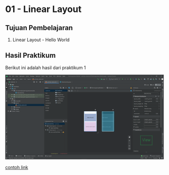 # 01 - Linear Layout

## Tujuan Pembelajaran

1. Linear Layout - Hello World

## Hasil Praktikum

Berikut ini adalah hasil dari praktikum 1

![Screenshot Hasil Percobaan](img/hasil.PNG)

[contoh link](src\01_linear_layout_hello_world\app\src\main\res\layout\activity_main.xml)